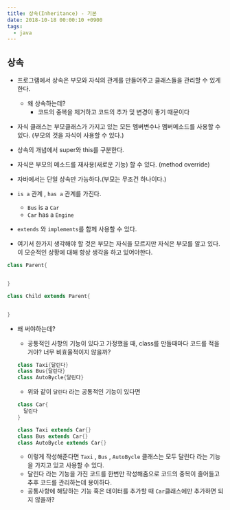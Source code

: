 ```yaml
---
title: 상속(Inheritance) - 기본
date: 2018-10-18 00:00:10 +0900
tags:
  - java
---
```

## 상속
- 프로그램에서 상속은 부모와 자식의 관계를 만들어주고 클래스들을 관리할 수 있게 한다.
  - 왜 상속하는데?
    - 코드의 중복을 제거하고 코드의 추가 및 변경이 좋기 때문이다

- 자식 클래스는 부모클래스가 가지고 있는 모든 멤버변수나 멤버메소드를 사용할 수 있다. (부모의 것을 자식이 사용할 수 있다.)
- 상속의 개념에서 super와 this를 구분한다.
- 자식은 부모의 메소드를 재사용(새로운 기능) 할 수 있다. (method override)
- 자바에서는 단일 상속만 가능하다.(부모는 무조건 하나이다.)
- `is a` 관계 , `has a` 관계를 가진다.
  - `Bus` is a `Car`
  - `Car` has a `Engine`

- `extends` 와 `implements`를 함께 사용할 수 있다.
- 여기서 한가지 생각해야 할 것은 부모는 자식을 모르지만 자식은 부모를 알고 있다. 이 모순적인 상황에 대해 항상 생각을 하고 있어야한다.


```java
class Parent{


}

class Child extends Parent{


}
```

- 왜 써야하는데?
  - 공통적인 사항의 기능이 있다고 가정했을 때, class를 만들때마다 코드를 적을거야? 너무 비효율적이지 않을까?

  ```java
  class Taxi{달린다}
  class Bus{달린다}
  class AutoBycle{달린다}
  ```
  
  - 위와 같이 `달린다` 라는 공통적인 기능이 있다면 

  ```java
  class Car{
    달린다
  }

  class Taxi extends Car{}
  class Bus extends Car{}
  class AutoBycle extends Car{}
  ```

  - 이렇게 작성해준다면 `Taxi` , `Bus` , `AutoBycle` 클래스는 모두 달린다 라는 기능을 가지고 있고 사용할 수 있다.
  - 달린다 라는 기능을 가진 코드를 한번만 작성해줌으로 코드의 중복이 줄어들고 추후 코드를 관리하는데 용이하다.
  - 공통사항에 해당하는 기능 혹은 데이터를 추가할 때 `Car`클래스에만 추가하면 되지 않을까?